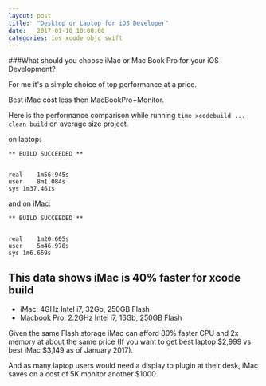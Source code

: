```yaml
---
layout: post
title:  "Desktop or Laptop for iOS Developer"
date:   2017-01-10 10:00:00
categories: ios xcode objc swift
---
```

###What should you choose iMac or Mac Book Pro for your iOS Development?

For me it's a simple choice of top performance at a price.

Best iMac cost less then MacBookPro+Monitor.

Here is the performance comparison while running `time xcodebuild ... clean build` on average size project.

on laptop:

~~~
** BUILD SUCCEEDED **


real    1m56.945s
user    8m1.084s
sys	1m37.461s
~~~

and on iMac:

~~~
** BUILD SUCCEEDED **


real	1m20.605s
user	5m46.970s
sys	1m6.669s
~~~


## This data shows iMac is 40% faster for xcode build


 * iMac: 4GHz Intel i7, 32Gb, 250GB Flash
 * Macbook Pro: 2.2GHz Intel i7, 16Gb, 250GB Flash

Given the same Flash storage iMac can afford 80% faster CPU and 2x memory at about the same price (If you want to get best laptop $2,999 vs best iMac $3,149 as of January 2017). 

And as many laptop users would need a display to plugin at their desk, iMac saves on a cost of 5K monitor another $1000.

